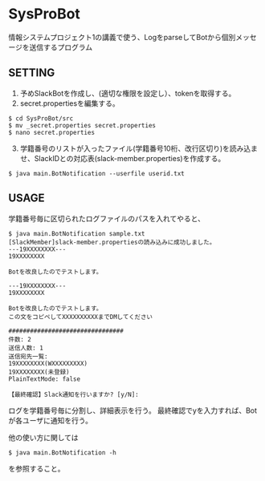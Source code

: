 # SysProBot
情報システムプロジェクト1の講義で使う、LogをparseしてBotから個別メッセージを送信するプログラム

## SETTING

1. 予めSlackBotを作成し、(適切な権限を設定し）、tokenを取得する。
2. secret.propertiesを編集する。

```
$ cd SysProBot/src
$ mv _secret.properties secret.properties
$ nano secret.properties
```

3. 学籍番号のリストが入ったファイル(学籍番号10桁、改行区切り)を読み込ませ、SlackIDとの対応表(slack-member.properties)を作成する。
```
$ java main.BotNotification --userfile userid.txt
```

## USAGE

学籍番号毎に区切られたログファイルのパスを入れてやると、

```
$ java main.BotNotification sample.txt
[SlackMember]slack-member.propertiesの読み込みに成功しました。
---19XXXXXXXX---
19XXXXXXXX

Botを改良したのでテストします。

---19XXXXXXXX---
19XXXXXXXX

Botを改良したのでテストします。
この文をコピペしてXXXXXXXXXXまでDMしてください

################################
件数: 2
送信人数: 1
送信宛先一覧:
19XXXXXXXX(WXXXXXXXXX)
19XXXXXXXX(未登録)
PlainTextMode: false

【最終確認】Slack通知を行いますか? [y/N]:
```
ログを学籍番号毎に分割し、詳細表示を行う。
最終確認でyを入力すれば、Botが各ユーザに通知を行う。

他の使い方に関しては

```
$ java main.BotNotification -h
```
を参照すること。
